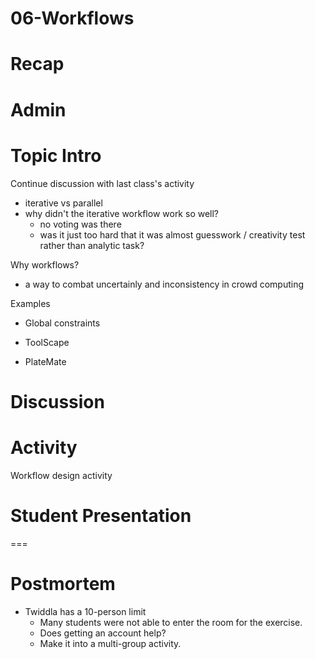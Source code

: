 # 06-Workflows

# Recap


# Admin


# Topic Intro

Continue discussion with last class's activity
- iterative vs parallel
- why didn't the iterative workflow work so well?
	- no voting was there
	- was it just too hard that it was almost guesswork / creativity test rather than analytic task?

Why workflows?
- a way to combat uncertainly and inconsistency in crowd computing

Examples
- Global constraints

- ToolScape

- PlateMate



# Discussion


# Activity
Workflow design activity

# Student Presentation


===

# Postmortem

- Twiddla has a 10-person limit
	- Many students were not able to enter the room for the exercise.
	- Does getting an account help?
	- Make it into a multi-group activity.
	

